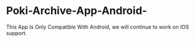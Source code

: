 # Poki-Archive-App-Android-
This App Is Only Compatible With Android, we will continue to work on IOS support.